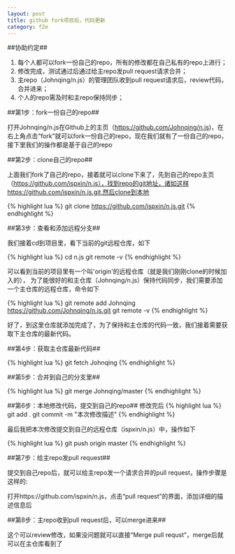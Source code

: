```yaml
---
layout: post
title: github fork项目后，代码更新
category: f2e
---
```


##协助约定##

1. 每个人都可以fork一份自己的repo，所有的修改都在自己私有的repo上进行；
2. 修改完成，测试通过后通过给主repo发pull request请求合并；
3. 主repo（Johnqing/n.js）的管理团队收到pull request请求后，review代码，合并进来；
4. 个人的repo需及时和主repo保持同步；

##第1步：fork一份自己的repo##

打开Johnqing/n.js在Github上的主页（https://github.com/Johnqing/n.js)，在右上角点击“fork”就可以fork一份自己的repo，现在我们就有了一份自己的repo，接下里我们的操作都是基于自己的repo

##第2步：clone自己的repo##

上面我们fork了自己的repo，接着就可以clone下来了，先到自己的repo主页（https://github.com/ispxin/n.js），找到repo的git地址，诸如这样 https://github.com/ispxin/n.js.git,然后clone到本地

{% highlight lua %}
	git clone https://github.com/ispxin/n.js.git
{% endhighlight %}

##第3步：查看和添加远程分支##

我们接着cd到项目里，看下当前的git远程仓库，如下

{% highlight lua %}
	cd n.js
	git remote -v
{% endhighlight %}

可以看到当前的项目里有一个叫'origin'的远程仓库（就是我们刚刚clone的时候加入的），
为了能很好的和主仓库（Johnqing/n.js）保持代码同步，我们需要添加一个主仓库的远程仓库，命令如下

{% highlight lua %}
	git remote add Johnqing https://github.com/Johnqing/n.js.git
	git remote  -v
{% endhighlight %}

好了，到这里仓库就添加完成了，为了保持和主仓库的代码一致，我们接着需要获取下主仓库的最新代码。

##第4步：获取主仓库最新代码##

{% highlight lua %}
	git fetch Johnqing
{% endhighlight %}

##第5步：合并到自己的分支里##

{% highlight lua %}
	git merge Johnqing/master
{% endhighlight %}

##第6步：本地修改代码，提交到自己的repo##
修改完后
{% highlight lua %}
	git add .
	git commit -m "本次修改描述"
{% endhighlight %}

最后我把本次修改提交到自己的远程仓库（ispxin/n.js）中，操作如下

{% highlight lua %}
	git push origin master
{% endhighlight %}

##第7步：给主repo发pull request##

提交到自己repo后，就可以给主repo发一个请求合并的pull request，操作步骤是这样的:

打开https://github.com/ispxin/n.js，点击“pull request”的界面，添加详细的描述信息后

##第8步：主repo收到pull request后，可以merge进来##

这个可以review修改，如果没问题就可以直接“Merge pull requst”，merge后就可以在主仓库看到了